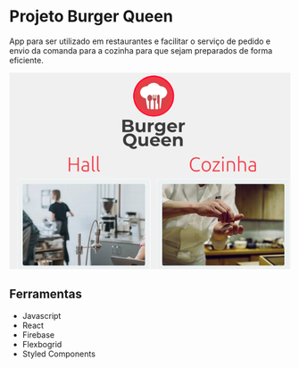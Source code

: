 # Projeto Burger Queen

 App para ser utilizado em restaurantes e facilitar o serviço de pedido e envio da comanda para a cozinha para que sejam preparados de forma eficiente.

![Home](src/utils/Images/bg.png "Home")

## Ferramentas
 * Javascript 
 * React 
 * Firebase 
* Flexbogrid
* Styled Components

